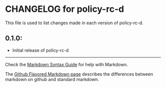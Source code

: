 # CHANGELOG for policy-rc-d

This file is used to list changes made in each version of policy-rc-d.

## 0.1.0:

* Initial release of policy-rc-d

- - - 
Check the [Markdown Syntax Guide](http://daringfireball.net/projects/markdown/syntax) for help with Markdown.

The [Github Flavored Markdown page](http://github.github.com/github-flavored-markdown/) describes the differences between markdown on github and standard markdown.
